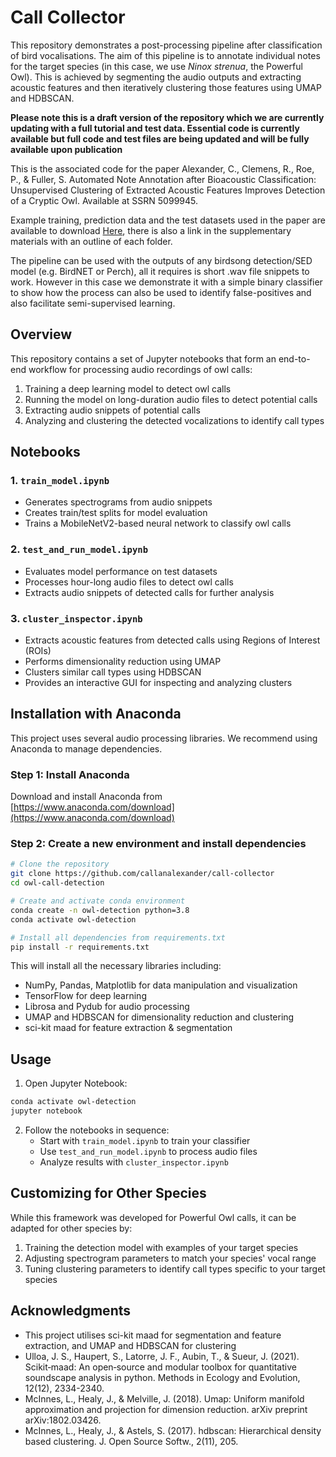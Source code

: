 # Call Collector

This repository demonstrates a post-processing pipeline after classification of bird vocalisations. The aim of this pipeline is to annotate individual notes for the target species (in this case, we use _Ninox strenua_, the Powerful Owl). This is achieved by segmenting the audio outputs and extracting acoustic features and then iteratively clustering those features using UMAP and HDBSCAN.

**Please note this is a draft version of the repository which we are currently updating with a full tutorial and test data. Essential code is currently available but full code and test files are being updated and will be fully available upon publication**

This is the associated code for the paper Alexander, C., Clemens, R., Roe, P., & Fuller, S. Automated Note Annotation after Bioacoustic Classification: Unsupervised Clustering of Extracted Acoustic Features Improves Detection of a Cryptic Owl. Available at SSRN 5099945.

Example training, prediction data and the test datasets used in the paper are available to download [Here](https://drive.google.com/drive/folders/1c9U5I7wh6b2DB_7faFlGx-AR0fpF5vW5?usp=drive_link), there is also a link in the supplementary materials with an outline of each folder. 

The pipeline can be used with the outputs of any birdsong detection/SED model (e.g. BirdNET or Perch), all it requires is short .wav file snippets to work. However in this case we demonstrate it with a simple binary classifier to show how the process can also be used to identify false-positives and also facilitate semi-supervised learning. 



## Overview

This repository contains a set of Jupyter notebooks that form an end-to-end workflow for processing audio recordings of owl calls:

1. Training a deep learning model to detect owl calls
2. Running the model on long-duration audio files to detect potential calls
3. Extracting audio snippets of potential calls
4. Analyzing and clustering the detected vocalizations to identify call types

## Notebooks

### 1. `train_model.ipynb`
- Generates spectrograms from audio snippets
- Creates train/test splits for model evaluation
- Trains a MobileNetV2-based neural network to classify owl calls

### 2. `test_and_run_model.ipynb`
- Evaluates model performance on test datasets
- Processes hour-long audio files to detect owl calls 
- Extracts audio snippets of detected calls for further analysis

### 3. `cluster_inspector.ipynb`
- Extracts acoustic features from detected calls using Regions of Interest (ROIs)
- Performs dimensionality reduction using UMAP
- Clusters similar call types using HDBSCAN
- Provides an interactive GUI for inspecting and analyzing clusters

## Installation with Anaconda

This project uses several audio processing libraries. We recommend using Anaconda to manage dependencies.

### Step 1: Install Anaconda

Download and install Anaconda from [https://www.anaconda.com/download](https://www.anaconda.com/download)

### Step 2: Create a new environment and install dependencies

```bash
# Clone the repository
git clone https://github.com/callanalexander/call-collector
cd owl-call-detection

# Create and activate conda environment
conda create -n owl-detection python=3.8
conda activate owl-detection

# Install all dependencies from requirements.txt
pip install -r requirements.txt

```

This will install all the necessary libraries including:
- NumPy, Pandas, Matplotlib for data manipulation and visualization
- TensorFlow for deep learning
- Librosa and Pydub for audio processing
- UMAP and HDBSCAN for dimensionality reduction and clustering
- sci-kit maad for feature extraction & segmentation

## Usage

1. Open Jupyter Notebook:
```bash
conda activate owl-detection
jupyter notebook
```

2. Follow the notebooks in sequence:
   - Start with `train_model.ipynb` to train your classifier
   - Use `test_and_run_model.ipynb` to process audio files
   - Analyze results with `cluster_inspector.ipynb`

## Customizing for Other Species

While this framework was developed for Powerful Owl calls, it can be adapted for other species by:

1. Training the detection model with examples of your target species
2. Adjusting spectrogram parameters to match your species' vocal range
3. Tuning clustering parameters to identify call types specific to your target species

## Acknowledgments

- This project utilises sci-kit maad for segmentation and feature extraction, and UMAP and HDBSCAN for clustering
- Ulloa, J. S., Haupert, S., Latorre, J. F., Aubin, T., & Sueur, J. (2021). Scikit‐maad: An open‐source and modular toolbox for quantitative soundscape analysis in python. Methods in Ecology and Evolution, 12(12), 2334-2340.
- McInnes, L., Healy, J., & Melville, J. (2018). Umap: Uniform manifold approximation and projection for dimension reduction. arXiv preprint arXiv:1802.03426.
- McInnes, L., Healy, J., & Astels, S. (2017). hdbscan: Hierarchical density based clustering. J. Open Source Softw., 2(11), 205.




